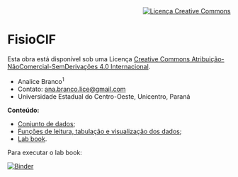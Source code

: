 <div align="right" style="text-align:right"><a rel="license" href="http://creativecommons.org/licenses/by-nc-nd/4.0/"><img alt="Licença Creative Commons" style="border-width:0" src="https://i.creativecommons.org/l/by-nc-nd/4.0/88x31.png" /></a></div>

# FisioCIF

Esta obra está disponível sob uma Licença <a rel="license" href="http://creativecommons.org/licenses/by-nc-nd/4.0/">Creative Commons Atribuição-NãoComercial-SemDerivações 4.0 Internacional</a>.

+ Analice Branco<sup>1</sup>
+ Contato: ana.branco.lice@gmail.com
+ Universidade Estadual do Centro-Oeste, Unicentro, Paraná

**Conteúdo:**
+ [Conjunto de dados](data/);
+ [Funções de leitura, tabulação e visualização dos dados](analysis.py);
+ [Lab book](lab-book.ipynb).

Para executar o lab book:

[![Binder](https://notebooks.gesis.org/binder/badge_logo.svg)](https://notebooks.gesis.org/binder/v2/gh/souzamarcelo/fisiocif/master)
